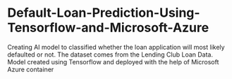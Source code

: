 # Default-Loan-Prediction-Using-Tensorflow-and-Microsoft-Azure
Creating AI model to classified whether the loan application will most likely defaulted or not.
The dataset comes from the Lending Club Loan Data.
Model created using Tensorflow and deployed with the help of Microsoft Azure container
